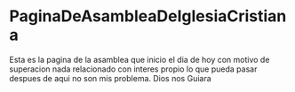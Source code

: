 # PaginaDeAsambleaDeIglesiaCristiana
Esta es la pagina de la asamblea que inicio el dia de hoy con motivo de superacion nada relacionado con interes propio lo que pueda pasar despues de aqui no son mis problema. Dios nos Guiara
